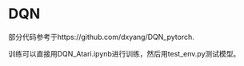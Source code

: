 # DQN
部分代码参考于https://github.com/dxyang/DQN_pytorch.

训练可以直接用DQN_Atari.ipynb进行训练，然后用test_env.py测试模型。
